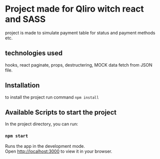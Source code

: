 # Project made for Qliro witch react and SASS
project is made to simulate payment table for status and payment methods etc.

## technologies used
hooks, react paginate, props, destructering, MOCK data fetch from JSON file.


## Installation
to install the project run command
`npm install`

## Available Scripts to start the project 

In the project directory, you can run:

### `npm start`

Runs the app in the development mode.\
Open [http://localhost:3000](http://localhost:3000) to view it in your browser.





